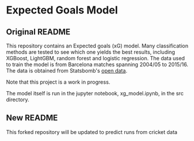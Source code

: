 # Expected Goals Model

## Original README

This repository contains an Expected goals (xG) model. Many classification methods are tested to see which one yields the best results, including XGBoost, LightGBM, random forest and logistic regression. The data used to train the model is from Barcelona matches spanning 2004/05 to 2015/16. The data is obtained from Statsbomb's [open data](https://github.com/statsbomb/open-data).

Note that this project is a work in progress.

The model itself is run in the jupyter notebook, xg_model.ipynb, in the src directory.

## New README

This forked repository will be updated to predict runs from cricket data
